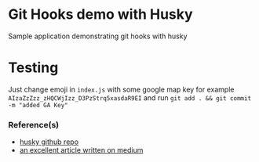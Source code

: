 # Git Hooks demo with Husky
Sample application demonstrating git hooks with husky

# Testing
Just change emoji in `index.js` with some google map key for example `AIzaZzZzz_zHQCWjIzz_D3PzStrq5xasdaR9EI` and run `git add . && git commit -m "added GA Key"`

### Reference(s)
- [husky github repo](https://github.com/typicode/husky)
- [an excellent article written on medium](https://medium.com/@kahlil/commitable-and-team-wide-enforceable-git-hooks-with-husky-5991f08bd607)
